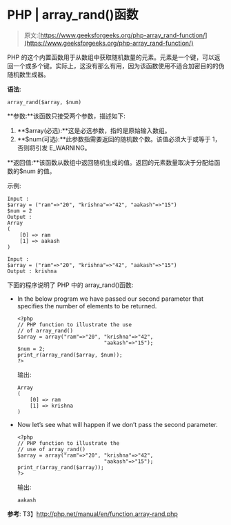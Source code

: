 # PHP | array_rand()函数

> 原文:[https://www.geeksforgeeks.org/php-array_rand-function/](https://www.geeksforgeeks.org/php-array_rand-function/)

PHP 的这个内置函数用于从数组中获取随机数量的元素。元素是一个键，可以返回一个或多个键。实际上，这没有那么有用，因为该函数使用不适合加密目的的伪随机数生成器。

**语法**:

```
array_rand($array, $num)
```

**参数:**该函数只接受两个参数，描述如下:

1.  **$array(必选):**这是必选参数，指的是原始输入数组。
2.  **$num(可选):**此参数指需要返回的随机数个数。该值必须大于或等于 1，否则将引发 E_WARNING。

**返回值:**该函数从数组中返回随机生成的值。返回的元素数量取决于分配给函数的$num 的值。

示例:

```
Input : 
$array = ("ram"=>"20", "krishna"=>"42", "aakash"=>"15")
$num = 2
Output :
Array
(
    [0] => ram
    [1] => aakash
)

Input :
$array = ("ram"=>"20", "krishna"=>"42", "aakash"=>"15")
Output : krishna

```

下面的程序说明了 PHP 中的 array_rand()函数:

*   In the below program we have passed our second parameter that specifies the number of elements to be returned.

    ```
    <?php
    // PHP function to illustrate the use 
    // of array_rand()
    $array = array("ram"=>"20", "krishna"=>"42", 
                                "aakash"=>"15");
    $num = 2;
    print_r(array_rand($array, $num));
    ?>
    ```

    输出:

    ```
    Array
    (
        [0] => ram
        [1] => krishna
    )

    ```

*   Now let’s see what will happen if we don’t pass the second parameter.

    ```
    <?php
    // PHP function to illustrate the 
    // use of array_rand()
    $array = array("ram"=>"20", "krishna"=>"42",
                                "aakash"=>"15");
    print_r(array_rand($array));
    ?>
    ```

    输出:

    ```
    aakash

    ```

**参考**:
T3】http://php.net/manual/en/function.array-rand.php